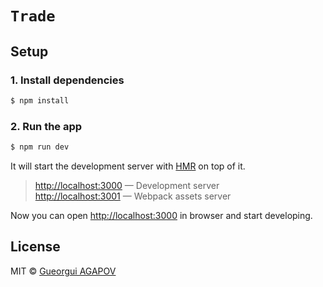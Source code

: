 # `Trade`

## Setup

### 1. Install dependencies

```sh
$ npm install
```

### 2. Run the app

```sh
$ npm run dev
```

It will start the development server with [HMR](https://webpack.github.io/docs/hot-module-replacement) on top of it.

> [http://localhost:3000](http://localhost:3000) — Development server<br>
> [http://localhost:3001](http://localhost:3001) — Webpack assets server<br>

Now you can open [http://localhost:3000](http://localhost:3000) in browser and start developing.

## License

MIT © [Gueorgui AGAPOV](https://github.com/7s4r)
